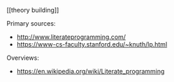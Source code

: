 [[theory building]]

Primary sources:
- http://www.literateprogramming.com/
- https://www-cs-faculty.stanford.edu/~knuth/lp.html

Overviews:
- https://en.wikipedia.org/wiki/Literate_programming
